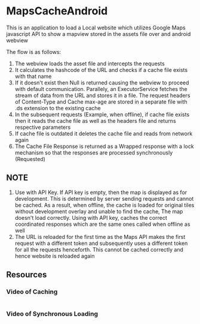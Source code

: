 # MapsCacheAndroid
This is an application to load a Local website which utilizes Google Maps javascript API
to show a mapview stored in the assets file over and android webview

The flow is as follows:

1. The webview loads the asset file and intercepts the requests
2. It calculates the hashcode of the URL and checks if a cache file exists with that name
3. If it doesn't exist then Null is returned causing the webview to proceed with default communication. Parallely, an ExecutorService fetches the stream of data from the URL and stores it in a file. The request headers of Content-Type and Cache max-age are stored in a separate file with .ds extension to the existing cache
4. In the subsequent requests (Example, when offline), if cache file exists then it reads the cache file as well as the headers file and returns respective parameters
5. If cache file is outdated it deletes the cache file and reads from network again
6. The Cache File Response is returned as a Wrapped response with a lock mechanism so that the responses are processed synchronously (Requested)


## NOTE

1. Use with API Key. If API key is empty, then the map is displayed as for development. This is determined by server sending requests and cannot be cached. As a result, when offline, the cache is loaded for original tiles without development overlay and unable to find the cache, The map doesn't load correctly. Using with API key, caches the correct coordinated responses which are the same ones called when offline as well
2. The URL is reloaded for the first time as the Maps API makes the first request with a different token and subsequently uses a different token for all the requests henceforth. This cannot be cached correctly and hence website is reloaded again

## Resources
### Video of Caching
![]()

### Video of Synchronous Loading
![]()